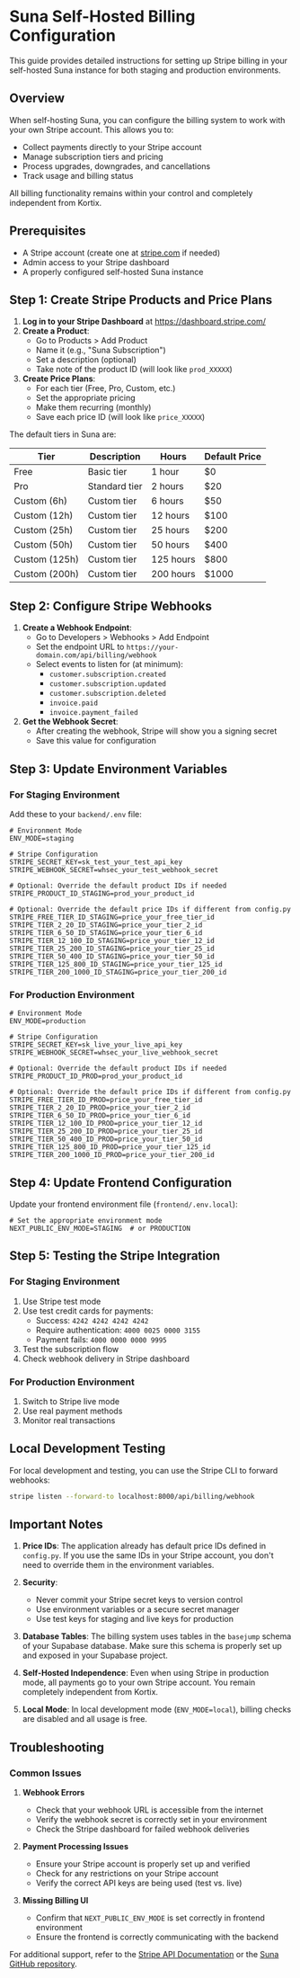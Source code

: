 # Suna Self-Hosted Billing Configuration

This guide provides detailed instructions for setting up Stripe billing in your self-hosted Suna instance for both staging and production environments.

## Overview

When self-hosting Suna, you can configure the billing system to work with your own Stripe account. This allows you to:

- Collect payments directly to your Stripe account
- Manage subscription tiers and pricing
- Process upgrades, downgrades, and cancellations
- Track usage and billing status

All billing functionality remains within your control and completely independent from Kortix.

## Prerequisites

- A Stripe account (create one at [stripe.com](https://stripe.com) if needed)
- Admin access to your Stripe dashboard
- A properly configured self-hosted Suna instance

## Step 1: Create Stripe Products and Price Plans

1. **Log in to your Stripe Dashboard** at https://dashboard.stripe.com/
2. **Create a Product**:
   - Go to Products > Add Product
   - Name it (e.g., "Suna Subscription")
   - Set a description (optional)
   - Take note of the product ID (will look like `prod_XXXXX`)
3. **Create Price Plans**:
   - For each tier (Free, Pro, Custom, etc.)
   - Set the appropriate pricing
   - Make them recurring (monthly)
   - Save each price ID (will look like `price_XXXXX`)

The default tiers in Suna are:

| Tier | Description | Hours | Default Price |
|------|-------------|-------|--------------|
| Free | Basic tier | 1 hour | $0 |
| Pro | Standard tier | 2 hours | $20 |
| Custom (6h) | Custom tier | 6 hours | $50 |
| Custom (12h) | Custom tier | 12 hours | $100 |
| Custom (25h) | Custom tier | 25 hours | $200 |
| Custom (50h) | Custom tier | 50 hours | $400 |
| Custom (125h) | Custom tier | 125 hours | $800 |
| Custom (200h) | Custom tier | 200 hours | $1000 |

## Step 2: Configure Stripe Webhooks

1. **Create a Webhook Endpoint**:
   - Go to Developers > Webhooks > Add Endpoint
   - Set the endpoint URL to `https://your-domain.com/api/billing/webhook`
   - Select events to listen for (at minimum):
     - `customer.subscription.created`
     - `customer.subscription.updated`
     - `customer.subscription.deleted`
     - `invoice.paid`
     - `invoice.payment_failed`
2. **Get the Webhook Secret**:
   - After creating the webhook, Stripe will show you a signing secret
   - Save this value for configuration

## Step 3: Update Environment Variables

### For Staging Environment

Add these to your `backend/.env` file:

```
# Environment Mode
ENV_MODE=staging

# Stripe Configuration
STRIPE_SECRET_KEY=sk_test_your_test_api_key
STRIPE_WEBHOOK_SECRET=whsec_your_test_webhook_secret

# Optional: Override the default product IDs if needed
STRIPE_PRODUCT_ID_STAGING=prod_your_product_id

# Optional: Override the default price IDs if different from config.py
STRIPE_FREE_TIER_ID_STAGING=price_your_free_tier_id
STRIPE_TIER_2_20_ID_STAGING=price_your_tier_2_id
STRIPE_TIER_6_50_ID_STAGING=price_your_tier_6_id
STRIPE_TIER_12_100_ID_STAGING=price_your_tier_12_id
STRIPE_TIER_25_200_ID_STAGING=price_your_tier_25_id
STRIPE_TIER_50_400_ID_STAGING=price_your_tier_50_id
STRIPE_TIER_125_800_ID_STAGING=price_your_tier_125_id
STRIPE_TIER_200_1000_ID_STAGING=price_your_tier_200_id
```

### For Production Environment

```
# Environment Mode
ENV_MODE=production

# Stripe Configuration
STRIPE_SECRET_KEY=sk_live_your_live_api_key
STRIPE_WEBHOOK_SECRET=whsec_your_live_webhook_secret

# Optional: Override the default product IDs if needed
STRIPE_PRODUCT_ID_PROD=prod_your_product_id

# Optional: Override the default price IDs if different from config.py
STRIPE_FREE_TIER_ID_PROD=price_your_free_tier_id
STRIPE_TIER_2_20_ID_PROD=price_your_tier_2_id
STRIPE_TIER_6_50_ID_PROD=price_your_tier_6_id
STRIPE_TIER_12_100_ID_PROD=price_your_tier_12_id
STRIPE_TIER_25_200_ID_PROD=price_your_tier_25_id
STRIPE_TIER_50_400_ID_PROD=price_your_tier_50_id
STRIPE_TIER_125_800_ID_PROD=price_your_tier_125_id
STRIPE_TIER_200_1000_ID_PROD=price_your_tier_200_id
```

## Step 4: Update Frontend Configuration

Update your frontend environment file (`frontend/.env.local`):

```
# Set the appropriate environment mode
NEXT_PUBLIC_ENV_MODE=STAGING  # or PRODUCTION
```

## Step 5: Testing the Stripe Integration

### For Staging Environment

1. Use Stripe test mode
2. Use test credit cards for payments:
   - Success: `4242 4242 4242 4242`
   - Require authentication: `4000 0025 0000 3155`
   - Payment fails: `4000 0000 0000 9995`
3. Test the subscription flow
4. Check webhook delivery in Stripe dashboard

### For Production Environment

1. Switch to Stripe live mode
2. Use real payment methods
3. Monitor real transactions

## Local Development Testing

For local development and testing, you can use the Stripe CLI to forward webhooks:

```bash
stripe listen --forward-to localhost:8000/api/billing/webhook
```

## Important Notes

1. **Price IDs**: The application already has default price IDs defined in `config.py`. If you use the same IDs in your Stripe account, you don't need to override them in the environment variables.

2. **Security**:
   - Never commit your Stripe secret keys to version control
   - Use environment variables or a secure secret manager
   - Use test keys for staging and live keys for production

3. **Database Tables**: The billing system uses tables in the `basejump` schema of your Supabase database. Make sure this schema is properly set up and exposed in your Supabase project.

4. **Self-Hosted Independence**: Even when using Stripe in production mode, all payments go to your own Stripe account. You remain completely independent from Kortix.

5. **Local Mode**: In local development mode (`ENV_MODE=local`), billing checks are disabled and all usage is free.

## Troubleshooting

### Common Issues

1. **Webhook Errors**
   - Check that your webhook URL is accessible from the internet
   - Verify the webhook secret is correctly set in your environment
   - Check the Stripe dashboard for failed webhook deliveries

2. **Payment Processing Issues**
   - Ensure your Stripe account is properly set up and verified
   - Check for any restrictions on your Stripe account
   - Verify the correct API keys are being used (test vs. live)

3. **Missing Billing UI**
   - Confirm that `NEXT_PUBLIC_ENV_MODE` is set correctly in frontend environment
   - Ensure the frontend is correctly communicating with the backend

For additional support, refer to the [Stripe API Documentation](https://stripe.com/docs/api) or the [Suna GitHub repository](https://github.com/kortix-ai/suna).